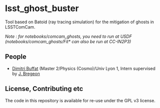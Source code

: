 # lsst_ghost_buster
Tool based on Batoid (ray tracing simulation) for the mitigation of ghosts in LSSTComCam.

*Note : for notebooks/comcam_ghosts, you need to run at USDF (notebooks/comcam_ghosts/Fit\* can also be run at CC-IN2P3)*

## People

* [Dimitri Buffat](https://github.com/dbuffat) (Master 2/Physics (Cosmo)/Univ Lyon 1, Intern supervised by [J. Bregeon](https://github.com/bregeon)


## License, Contributing etc

The code in this repository is available for re-use under the GPL v3 license.

